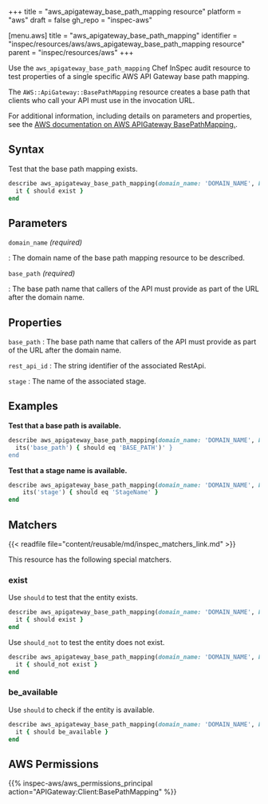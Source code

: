 +++
title = "aws_apigateway_base_path_mapping resource"
platform = "aws"
draft = false
gh_repo = "inspec-aws"

[menu.aws]
title = "aws_apigateway_base_path_mapping"
identifier = "inspec/resources/aws/aws_apigateway_base_path_mapping resource"
parent = "inspec/resources/aws"
+++

Use the `aws_apigateway_base_path_mapping` Chef InSpec audit resource to test properties of a single specific AWS API Gateway base path mapping.

The `AWS::ApiGateway::BasePathMapping` resource creates a base path that clients who call your API must use in the invocation URL.

For additional information, including details on parameters and properties, see the [AWS documentation on AWS APIGateway BasePathMapping.](https://docs.aws.amazon.com/AWSCloudFormation/latest/UserGuide/aws-resource-apigateway-basepathmapping.html).

## Syntax

Test that the base path mapping exists.

```ruby
describe aws_apigateway_base_path_mapping(domain_name: 'DOMAIN_NAME', base_path: 'BASE_PATH') do
  it { should exist }
end
```

## Parameters

`domain_name` _(required)_

: The domain name of the base path mapping resource to be described.

`base_path` _(required)_

: The base path name that callers of the API must provide as part of the URL after the domain name.

## Properties

`base_path`
: The base path name that callers of the API must provide as part of the URL after the domain name.

`rest_api_id`
: The string identifier of the associated RestApi.

`stage`
: The name of the associated stage.

## Examples

**Test that a base path is available.**

```ruby
describe aws_apigateway_base_path_mapping(domain_name: 'DOMAIN_NAME', base_path: 'BASE_PATH') do
  its('base_path') { should eq 'BASE_PATH')' }
end
```

**Test that a stage name is available.**

```ruby
describe aws_apigateway_base_path_mapping(domain_name: 'DOMAIN_NAME', base_path: 'BASE_PATH') do
    its('stage') { should eq 'StageName' }
end
```

## Matchers

{{< readfile file="content/reusable/md/inspec_matchers_link.md" >}}

This resource has the following special matchers.

### exist

Use `should` to test that the entity exists.

```ruby
describe aws_apigateway_base_path_mapping(domain_name: 'DOMAIN_NAME', base_path: 'BASE_PATH') do
  it { should exist }
end
```

Use `should_not` to test the entity does not exist.

```ruby
describe aws_apigateway_base_path_mapping(domain_name: 'DOMAIN_NAME', base_path: 'BASE_PATH') do
  it { should_not exist }
end
```

### be_available

Use `should` to check if the entity is available.

```ruby
describe aws_apigateway_base_path_mapping(domain_name: 'DOMAIN_NAME', base_path: 'BASE_PATH') do
  it { should be_available }
end
```

## AWS Permissions

{{% inspec-aws/aws_permissions_principal action="APIGateway:Client:BasePathMapping" %}}
